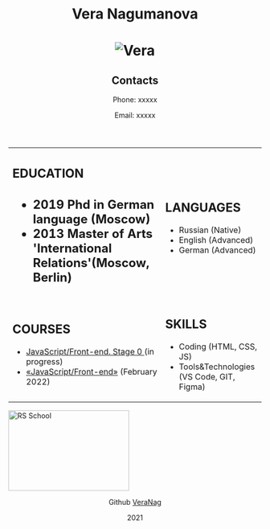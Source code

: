 <!DOCTYPE html>
<html lang="en">
<header>
 <title> Curriculum Vitae </title>
 <h1 text align=center> Vera Nagumanova <h1>
  <img src="https://mgimo.ru/upload/iblock/41d/41d6ce913f1bf0080d367675a2ff2a86.jpg" alt="Vera"> 
  <h2> Contacts </h2>
  <p> Phone: xxxxx </p>
  <p> Email: xxxxx</p>
 </header> 
 
 <main>
  <table>
  <tbody>
    <tr>
      <td> <h2> EDUCATION <h2>
        <ul>
          <li> 2019 Phd in German language (Moscow) </li>
          <li> 2013 Master of Arts 'International Relations'(Moscow, Berlin) </li>
        </ul>
      </td>
      <td>
        <h2> LANGUAGES </h2>
        <ul>
          <li> Russian (Native) </li>
          <li> English (Advanced) </li>
          <li> German (Advanced) </li>
        </ul>
      </td>
    </tr>
    <tr>
      <td> <h2> COURSES </h2>
        <ul>
          <li> <a href="https://rs.school/js-stage0/"> JavaScript/Front-end. Stage 0 </a>(in progress) </li>
          <li> <a href="https://rs.school/js/">«JavaScript/Front-end»</a> (February 2022)</li>
        </ul>
      </td>
      <td> <h2> SKILLS </h2>
        <ul>
          <li> Coding (HTML, CSS, JS) </li> 
          <li> Tools&Technologies (VS Code, GIT, Figma) </li>
        </ul>
      </td>
    </tr>
  </tbody>
 </table>
</main>

  <footer>
 <img src="https://rs.school/images/rs_school_js.svg" alt="RS School" width="240" height="160">
  <p text align=center> Github <a href="https://github.com/veranag">VeraNag</a></p>
  <p text align=center>2021</p>
  </footer>
